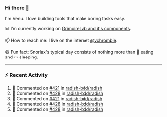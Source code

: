 ### Hi there 👋

I'm Venu. I love building tools that make boring tasks easy.

📊 I’m currently working on [GrimoireLab and it's components](https://chaoss.github.io/grimoirelab).

📫 How to reach me: I live on the internet [@vchrombie](https://www.google.co.in/search?q=vchrombie).

😄 Fun fact: Snorlax's typical day consists of nothing more than :doughnut: eating and :zzz: sleeping.

---

### :zap: Recent Activity

<!--RECENT_ACTIVITY:start-->
1. 💬 Commented on [#421](https://github.com/radish-bdd/radish/pull/421#issuecomment-1056817581) in [radish-bdd/radish](https://github.com/radish-bdd/radish)
2. 💬 Commented on [#428](https://github.com/radish-bdd/radish/pull/428#issuecomment-1056814179) in [radish-bdd/radish](https://github.com/radish-bdd/radish)
3. 💬 Commented on [#421](https://github.com/radish-bdd/radish/pull/421#issuecomment-1056812231) in [radish-bdd/radish](https://github.com/radish-bdd/radish)
4. 💬 Commented on [#428](https://github.com/radish-bdd/radish/pull/428#issuecomment-1056809525) in [radish-bdd/radish](https://github.com/radish-bdd/radish)
5. 💬 Commented on [#428](https://github.com/radish-bdd/radish/pull/428#issuecomment-1056807035) in [radish-bdd/radish](https://github.com/radish-bdd/radish)
<!--RECENT_ACTIVITY:end-->

<!--
**vchrombie/vchrombie** is a ✨ _special_ ✨ repository because its `README.md` (this file) appears on your GitHub profile.

Here are some ideas to get you started:

- 🔭 I’m currently working on ...
- 🌱 I’m currently learning ...
- 👯 I’m looking to collaborate on ...
- 🤔 I’m looking for help with ...
- 💬 Ask me about ...
- 📫 How to reach me: ...
- 😄 Pronouns: ...
- ⚡ Fun fact: ...
-->
